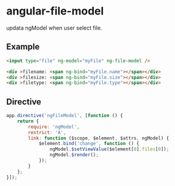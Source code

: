 # angular-file-model

updata ngModel when user select file.

## Example

```html
<input type="file" ng-model="myFile" ng-file-model />

<div >filename: <span ng-bind="myFile.name"></span></div>
<div >filesize: <span ng-bind="myFile.size"></span></div>
<div >filetype: <span ng-bind="myFile.type"></span></div>
```


## Directive

```js
app.directive('ngFileModel', [function () {
    return {
        require: 'ngModel',
        restrict: 'A',
        link: function ($scope, $element, $attrs, ngModel) {
            $element.bind('change', function () {
                ngModel.$setViewValue($element[0].files[0]);
                ngModel.$render();
            });
        }
    };
}]);
```

